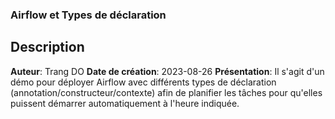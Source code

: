 ### Airflow et Types de déclaration

## Description
__Auteur__: Trang DO
__Date de création__: 2023-08-26
__Présentation__: Il s'agit d'un démo pour déployer Airflow avec différents types de déclaration (annotation/constructeur/contexte) afin de planifier les tâches pour qu'elles puissent démarrer automatiquement à l'heure indiquée.
